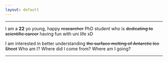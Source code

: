 ```yaml
---
layout: default
---
```


* * *

I am a **22** yo young, happy ~~researcher~~ PhD student who is ~~dedicating to scientific career~~ having fun with uni life xD


I am interested in better understanding ~~the surface melting of Antarctic Ice Sheet~~ Who am I? Where did I come from? Where am I going?

* * *
